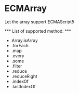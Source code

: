 ECMArray
========

Let the array support ECMAScript5

*** List of supported method: ***
- Array.isArray
- .forEach
- .map
- .every
- .some
- .filter
- .reduce
- .reduceRight
- .indexOf
- .lastIndexOf
